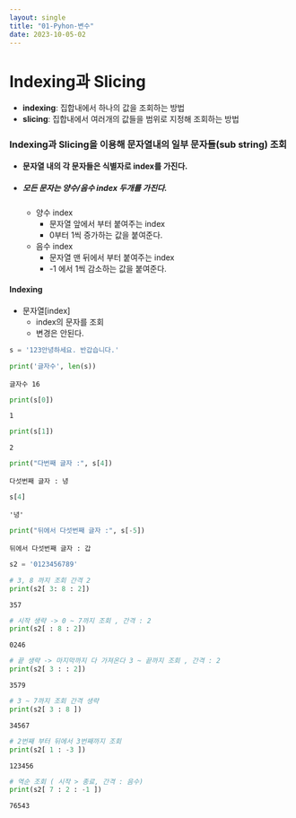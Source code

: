 ```yaml
---
layout: single
title: "01-Pyhon-변수"
date: 2023-10-05-02
---
```


# Indexing과 Slicing
- **indexing**: 집합내에서 하나의 값을 조회하는 방법
- **slicing**: 집합내에서 여러개의 값들을 범위로 지정해 조회하는 방법

### Indexing과 Slicing을 이용해 문자열내의 일부 문자들(sub string) 조회
- **문자열 내의 각 문자들은 식별자로 index를 가진다.**

- ##### 모든 문자는 양수/음수 index 두개를 가진다.
    
    - 양수 index
        - 문자열 앞에서 부터 붙여주는 index
        - 0부터 1씩 증가하는 값을 붙여준다.
    - 음수 index
        - 문자열 맨 뒤에서 부터 붙여주는 index
        - -1 에서 1씩 감소하는 값을 붙여준다.

#### Indexing
- 문자열\[index\]
    - index의 문자를 조회
    - 변경은 안된다.


```python
s = '123안녕하세요. 반갑습니다.'
```


```python
print('글자수', len(s))
```

    글자수 16



```python
print(s[0])
```

    1



```python
print(s[1])
```

    2



```python
print("다번째 글자 :", s[4])
```

    다섯번째 글자 : 녕



```python
s[4]
```




    '녕'




```python
print("뒤에서 다섯번째 글자 :", s[-5])
```

    뒤에서 다섯번째 글자 : 갑



```python
s2 = '0123456789'
```


```python
# 3, 8 까지 조회 간격 2
print(s2[ 3: 8 : 2]) 
```

    357



```python
# 시작 생략 -> 0 ~ 7까지 조회 , 간격 : 2
print(s2[ : 8 : 2]) 
```

    0246



```python
# 끝 생략 -> 마지막까지 다 가져온다 3 ~ 끝까지 조회 , 간격 : 2
print(s2[ 3 : : 2]) 
```

    3579



```python
# 3 ~ 7까지 조회 간격 생략 
print(s2[ 3 : 8 ]) 
```

    34567



```python
# 2번째 부터 뒤에서 3번째까지 조회
print(s2[ 1 : -3 ]) 
```

    123456



```python
# 역순 조회 ( 시작 > 종료, 간격 : 음수)
print(s2[ 7 : 2 : -1 ]) 
```

    76543

